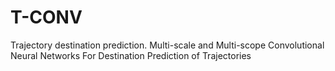 # T-CONV
Trajectory destination prediction.
Multi-scale and Multi-scope Convolutional Neural Networks For Destination Prediction of Trajectories
